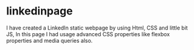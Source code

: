 # linkedinpage
I have created a LinkedIn static webpage by using Html, CSS and little bit JS, In this page I had usage advanced CSS properties like flexbox properties and media queries also.
